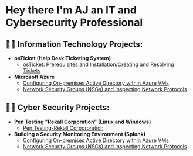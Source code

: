 <h1>Hey there I'm AJ an IT and Cybersecurity Professional</a></h1>

<h2>👨‍💻 Information Technology Projects:</h2>

- <b>osTicket (Help Desk Ticketing System)</b>
  - [osTicket: Prerequisites and Installation/Creating and Resolving Tickets](https://github.com/AJulian8/osticket-prereqs)
- <b>Microsoft Azure</b>
  - [Configuring On-premises Active Directory within Azure VMs](https://github.com/AJulian8/configure-ad)
  - [Network Security Groups (NSGs) and Inspecting Network Protocols](https://github.com/AJulian8/azure-network-protocols)
<h2>👨‍💻 Cyber Security Projects:</h2>

- <b>Pen Testing "Rekall Corporation" (Linux and Windows)</b>
  - [Pen Testing-Rekall Corpororation](https://github.com/AJulian8/pentesting)
- <b>Building a Security Monitoring Environment (Splunk)</b>
  - [Configuring On-premises Active Directory within Azure VMs](https://github.com/AJulian8/configure-ad)
  - [Network Security Groups (NSGs) and Inspecting Network Protocols](https://github.com/AJulian8/azure-network-protocols)
<!--
<h2>👨‍💻 Cyber Security Projects:</h2>
*AJulian8/AJulian8** is a ✨ _special_ ✨ repository because its `README.md` (this file) appears on your GitHub profile.

Here are some ideas to get you started:

- 🔭 I’m currently working on ...
- 🌱 I’m currently learning ...
- 👯 I’m looking to collaborate on ...
- 🤔 I’m looking for help with ...
- 💬 Ask me about ...
- 📫 How to reach me: ...
- 😄 Pronouns: ...
- ⚡ Fun fact: ...
-->
